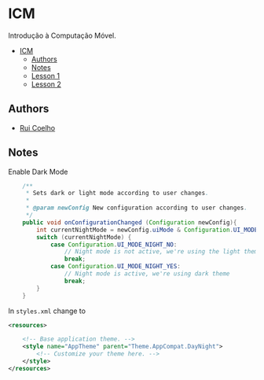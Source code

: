 # ICM
Introdução à Computação Móvel.

- [ICM](#icm)
  * [Authors](#authors)
  * [Notes](#notes)
  * [Lesson 1](https://github.com/user-cube/ICM/tree/master/Lesson%201)
  * [Lesson 2](https://github.com/user-cube/ICM/tree/master/Lesson%202)

## Authors
* [Rui Coelho](https://github.com/user-cube)


## Notes
Enable Dark Mode
```java
    /**
     * Sets dark or light mode according to user changes.
     *
     * @param newConfig New configuration according to user changes.
     */
    public void onConfigurationChanged (Configuration newConfig){
        int currentNightMode = newConfig.uiMode & Configuration.UI_MODE_NIGHT_MASK;
        switch (currentNightMode) {
            case Configuration.UI_MODE_NIGHT_NO:
                // Night mode is not active, we're using the light theme
                break;
            case Configuration.UI_MODE_NIGHT_YES:
                // Night mode is active, we're using dark theme
                break;
        }
    }
```
In `styles.xml` change to 
```xml
<resources>

    <!-- Base application theme. -->
    <style name="AppTheme" parent="Theme.AppCompat.DayNight">
        <!-- Customize your theme here. -->
    </style>
</resources>
```